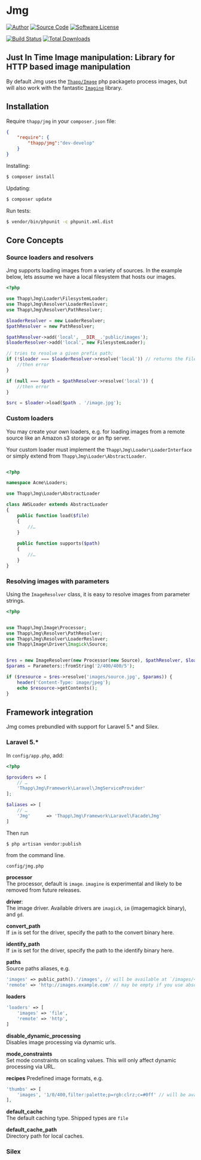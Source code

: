 # Jmg

[![Author](http://img.shields.io/badge/author-iwyg-blue.svg?style=flat-square)](https://github.com/iwyg)
[![Source Code](http://img.shields.io/badge/source-thapp/jmg-blue.svg?style=flat-square)](https://github.com/iwyg/jmg/tree/develop)
[![Software License](https://img.shields.io/badge/license-MIT-brightgreen.svg?style=flat-square)](https://github.com/iwyg/jmg/blob/develop/LICENSE.md)

[![Build Status](https://img.shields.io/travis/iwyg/jmg/develop.svg?style=flat-square)](https://travis-ci.org/iwyg/jmg)
[![Total Downloads](https://img.shields.io/packagist/dt/thapp/jmg.svg?style=flat-square)](https://packagist.org/packages/thapp/jmg)

## Just In Time Image manipulation: Library for HTTP based image manipulation

By default Jmg uses the [`Thapp/Image`](https://packagist.org/packages/thapp/image)
php packageto process images, but will also work with the fantastic
 [`Imagine`](https://packagist.org/packages/imagine/imagine) library.

## Installation

Require `thapp/jmg` in your `composer.json` file:

```json
{
    "require": {
        "thapp/jmg":"dev-develop"
    }
}
```

Installing:

```bash
$ composer install
```

Updating:

```bash
$ composer update
```

Run tests:

```bash
$ vendor/bin/phpunit -c phpunit.xml.dist
```

## Core Concepts

### Source loaders and resolvers

Jmg supports loading images from a variety of sources. In the example below, lets assume we have a local filesystem that hosts our images.

```php
<?php

use Thapp\Jmg\Loader\FilesystemLoader;
use Thapp\Jmg\Resolver\LoaderReslover;
use Thapp\Jmg\Resolver\PathResolver;

$loaderResolver = new LoaderResolver;
$pathResolver = new PathResolver;

$pathResolver->add('local', __DIR__.'public/images');
$loaderResolver->add('local', new FilesystemLoader);

// tries to resolve a given prefix path;
if (!$loader === $loaderResolver->resolve('local')) // returns the FilesystemLoader {
    //then error
}

if (null === $path = $pathResolver->resolve('local')) {
    //then error
}

$src = $loader->load($path . '/image.jpg');


```

### Custom loaders

You may create your own loaders, e.g. for loading images from a remote source like an Amazon s3 storage or an ftp server. 

Your custom loader must implement the `Thapp\Jmg\Loader\LoaderInterface` or simply extend from `Thapp\Jmg\Loader\AbstractLoader`.

```php

<?php

namespace Acme\Loaders;

use Thapp\Jmg\Loader\AbstractLoader

class AWSLoader extends AbstractLoader
{
    public function load($file)
    {
        //…
    }
    
    public function supports($path)
    {
        //…
    }
}

```


### Resolving images with parameters

Using the `ImageResolver` class, it is easy to resolve images from parameter strings.

```php
<?php


use Thapp\Jmg\Image\Processor;
use Thapp\Jmg\Resolver\PathResolver;
use Thapp\Jmg\Resolver\LoaderReslover;
use Thapp\Image\Driver\Imagick\Source;


$res = new ImageResolver(new Processor(new Source), $pathResolver, $loaderResolver);
$params = Parameters::fromString('2/400/400/5');

if ($resource = $res->resolve('images/source.jpg', $params)) {
    header('Content-Type: image/jpeg');
    echo $resource->getContents();
}


```

## Framework integration

Jmg comes prebundled with support for Laravel 5.* and Silex. 

### Laravel 5.*

In `config/app.php`, add:

```php
<?php

$providers => [
    // …
    'Thapp\Jmg\Framework\Laravel\JmgServiceProvider'
];

$aliases => [
    // …
    'Jmg'      => 'Thapp\Jmg\Framework\Laravel\Facade\Jmg'
]

```
Then run

```bash
$ php artisan vendor:publish
```

from the command line.

`config/jmg.php`

**processor**  
The processor, default is `image`. `imagine` is experimental and likely to be removed from future releases. 
   
**driver**:  
The image driver. Available drivers are `imagick`, `im` (imagemagick binary), and `gd`.
  
**convert_path**  
If `im` is set for the driver, specify the path to the convert binary here.
  
**identify_path**  
If `im` is set for the driver, specify the path to the identify binary here.
  
**paths**  
Source paths aliases, e.g. 

```php
'images' => public_path().'/images', // will be available at `/images/<params>/image.jpg`
'remote' => 'http://images.example.com' // may be empty if you use absolute urls
``` 

**loaders**  

```php
'loaders' => [
    'images' => 'file',
    'remote' => 'http',
]
``` 

**disable\_dynamic\_processing**  
Disables image processing via dynamic urls.

**mode\_constraints**  
Set mode constraints on scaling values. This will only affect dynamic processing via URL. 

**recipes**
Predefined image formats, e.g.

```php
'thumbs' => [
    'images', '1/0/400,filter:palette;p=rgb:clrz;c=#0ff' // will be available at `/thumbs/image.jpg`
], 
```
**default\_cache**  
The default caching type. Shipped types are `file`

**default\_cache\_path**  
Directory path for local caches.

### Silex
